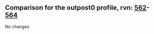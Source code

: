 ## Comparison for the outpost0 profile, rvn: [562](https://github.com/PRO100KatYT/FortniteProfileRevisions/tree/main/profiles/outpost0/562%20outpost0.json)-[564](https://github.com/PRO100KatYT/FortniteProfileRevisions/tree/main/profiles/outpost0/564%20outpost0.json)

No changes
